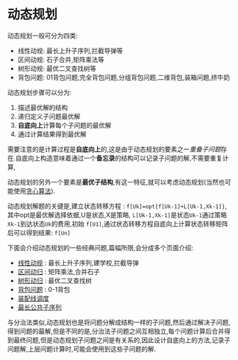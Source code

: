 # 动态规划

动态规划一般可分为四类:

* 线性动规: 最长上升子序列,拦截导弹等
* 区间动规: 石子合并,矩阵乘法等
* 树形动规: 最优二叉查找树等
* 背包问题: 01背包问题,完全背包问题,分组背包问题,二维背包,装箱问题,挤牛奶

动态规划步骤可以分为:

1. 描述最优解的结构
2. 递归定义子问题最优解
3. **自底向上**计算每个子问题的最优解
4. 通过计算结果得到最优解

需要注意的是计算过程是**自底向上**的,这是由于动态规划的要素之一*重叠子问题*存在.自底向上构造意味着通过一个**备忘录**的结构可以记录子问题的解,不需要重复计算,

动态规划的另外一个要素是**最优子结构**,有这一特征,就可以考虑动态规划(当然也可能使用[贪心算法](./greedy.md)).

动态规划解题的关键是,建立状态转移方程 : `f[Uk]=opt{f[Uk-1]+L[Uk-1,Xk-1]}`,其中opt是最优解选择依据,U是状态,X是策略, `L[Uk-1,Xk-1]`是状态`Uk-1`通过策略`Xk-1`到达状态`Uk`的费用,初始 `f[U1]`,通过状态转移方程自底向上计算状态转移矩阵后可以得到结果: `f[Un]`

下面会介绍动态规划的一些经典问题,篇幅所限,会分成多个页面介绍:

* [线性动规](./dynamic-programing/line.md) : 最长上升子序列,建学校,拦截导弹
* [区间动归](./dynamic-programing/region.md) : 矩阵乘法,合并石子
* [树形动归](./dynamic-programing/tree.md) : 最优二叉查找树
* [背包问题](./dynamic-programing/knapsack.md) : 0-1背包
* [装配线调度](./dynamic-programing/dispatch.md)
* [最长公共子序列](./dynamic-programing/lcs.md)

与分治法类似,动态规划也是将问题分解成结构一样的子问题,然后通过解决子问题,得到问题的最解,但是不同的是,分治法子问题之间互相独立,每个问题计算后合并得到最终问题,但是动态规划子问题之间是有关系的,因此设计自底向上的方法,记录子问题解,上层问题计算时,可能会使用到这些子问题的解.
